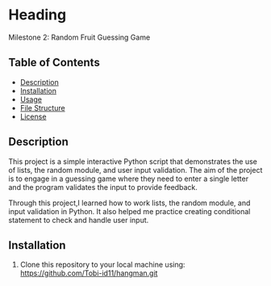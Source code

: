 # Heading

Milestone 2: Random Fruit Guessing Game

## Table of Contents

- [Description](#description)
- [Installation](#installation)
- [Usage](#usage)
- [File Structure](#file-structure)
- [License](#license)


## Description

This project is a simple interactive Python script that demonstrates the use of lists, the random module, and user input validation. The aim of the project is to engage in a guessing game where they need to enter a single letter and the program validates the input to provide feedback.

Through this project,I learned how to work lists, the random module, and input validation in Python. It also helped me practice creating conditional statement to check and handle user input.

## Installation

1. Clone this repository to your local machine using:
https://github.com/Tobi-id11/hangman.git

